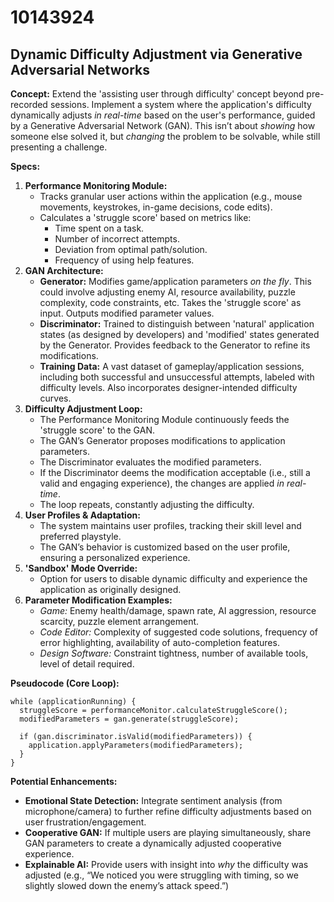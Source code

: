 # 10143924

## Dynamic Difficulty Adjustment via Generative Adversarial Networks

**Concept:** Extend the 'assisting user through difficulty' concept beyond pre-recorded sessions. Implement a system where the application's difficulty dynamically adjusts *in real-time* based on the user's performance, guided by a Generative Adversarial Network (GAN). This isn’t about *showing* how someone else solved it, but *changing* the problem to be solvable, while still presenting a challenge.

**Specs:**

1.  **Performance Monitoring Module:**
    *   Tracks granular user actions within the application (e.g., mouse movements, keystrokes, in-game decisions, code edits).
    *   Calculates a 'struggle score' based on metrics like:
        *   Time spent on a task.
        *   Number of incorrect attempts.
        *   Deviation from optimal path/solution.
        *   Frequency of using help features.
2.  **GAN Architecture:**
    *   **Generator:** Modifies game/application parameters *on the fly*. This could involve adjusting enemy AI, resource availability, puzzle complexity, code constraints, etc.  Takes the 'struggle score' as input. Outputs modified parameter values.
    *   **Discriminator:** Trained to distinguish between 'natural' application states (as designed by developers) and 'modified' states generated by the Generator. Provides feedback to the Generator to refine its modifications.
    *   **Training Data:**  A vast dataset of gameplay/application sessions, including both successful and unsuccessful attempts, labeled with difficulty levels.  Also incorporates designer-intended difficulty curves.
3.  **Difficulty Adjustment Loop:**
    *   The Performance Monitoring Module continuously feeds the 'struggle score' to the GAN.
    *   The GAN’s Generator proposes modifications to application parameters.
    *   The Discriminator evaluates the modified parameters.
    *   If the Discriminator deems the modification acceptable (i.e., still a valid and engaging experience), the changes are applied *in real-time*.
    *   The loop repeats, constantly adjusting the difficulty.
4.  **User Profiles & Adaptation:**
    *   The system maintains user profiles, tracking their skill level and preferred playstyle.
    *   The GAN’s behavior is customized based on the user profile, ensuring a personalized experience.
5.  **'Sandbox' Mode Override:**
    *   Option for users to disable dynamic difficulty and experience the application as originally designed.
6.  **Parameter Modification Examples:**
    *   *Game:* Enemy health/damage, spawn rate, AI aggression, resource scarcity, puzzle element arrangement.
    *   *Code Editor:*  Complexity of suggested code solutions, frequency of error highlighting, availability of auto-completion features.
    *   *Design Software:* Constraint tightness, number of available tools, level of detail required.

**Pseudocode (Core Loop):**

```
while (applicationRunning) {
  struggleScore = performanceMonitor.calculateStruggleScore();
  modifiedParameters = gan.generate(struggleScore);

  if (gan.discriminator.isValid(modifiedParameters)) {
    application.applyParameters(modifiedParameters);
  }
}
```

**Potential Enhancements:**

*   **Emotional State Detection:** Integrate sentiment analysis (from microphone/camera) to further refine difficulty adjustments based on user frustration/engagement.
*   **Cooperative GAN:**  If multiple users are playing simultaneously, share GAN parameters to create a dynamically adjusted cooperative experience.
*   **Explainable AI:** Provide users with insight into *why* the difficulty was adjusted (e.g., “We noticed you were struggling with timing, so we slightly slowed down the enemy’s attack speed.”)